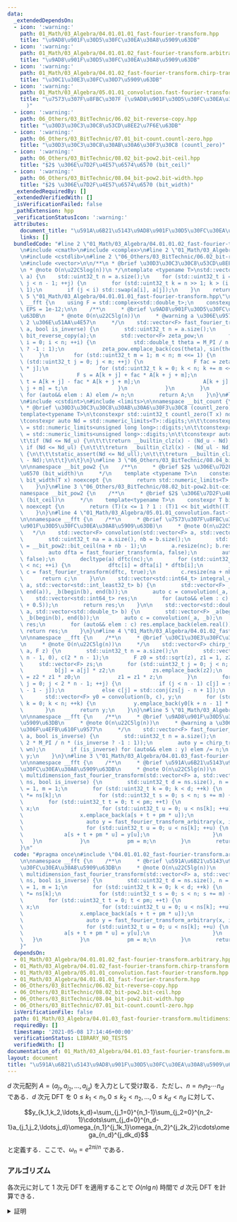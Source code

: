 ```yaml
---
data:
  _extendedDependsOn:
  - icon: ':warning:'
    path: 01_Math/03_Algebra/04.01.01.01_fast-fourier-transform.hpp
    title: "\u9AD8\u901F\u30D5\u30FC\u30EA\u30A8\u5909\u63DB"
  - icon: ':warning:'
    path: 01_Math/03_Algebra/04.01.01.02_fast-fourier-transform.arbitrary.hpp
    title: "\u9AD8\u901F\u30D5\u30FC\u30EA\u30A8\u5909\u63DB"
  - icon: ':warning:'
    path: 01_Math/03_Algebra/04.01.02_fast-fourier-transform.chirp-transform.hpp
    title: "\u30C1\u30E3\u30FC\u30D7\u5909\u63DB"
  - icon: ':warning:'
    path: 01_Math/03_Algebra/05.01.01_convolution.fast-fourier-transform.hpp
    title: "\u7573\u307F\u8FBC\u307F (\u9AD8\u901F\u30D5\u30FC\u30EA\u30A8\u5909\u63DB\
      )"
  - icon: ':warning:'
    path: 06_Others/03_BitTechnic/06.02_bit-reverse-copy.hpp
    title: "\u30D3\u30C3\u30C8\u53CD\u8EE2\u7F6E\u63DB"
  - icon: ':warning:'
    path: 06_Others/03_BitTechnic/07.01_bit-count.countl-zero.hpp
    title: "\u30D3\u30C3\u30C8\u30AB\u30A6\u30F3\u30C8 (countl_zero)"
  - icon: ':warning:'
    path: 06_Others/03_BitTechnic/08.02_bit-pow2.bit-ceil.hpp
    title: "$2$ \u306E\u7D2F\u4E57\u6574\u6570 (bit_ceil)"
  - icon: ':warning:'
    path: 06_Others/03_BitTechnic/08.04_bit-pow2.bit-width.hpp
    title: "$2$ \u306E\u7D2F\u4E57\u6574\u6570 (bit_width)"
  _extendedRequiredBy: []
  _extendedVerifiedWith: []
  _isVerificationFailed: false
  _pathExtension: hpp
  _verificationStatusIcon: ':warning:'
  attributes:
    document_title: "\u591A\u6B21\u5143\u9AD8\u901F\u30D5\u30FC\u30EA\u30A8\u5909\u63DB"
    links: []
  bundledCode: "#line 2 \"01_Math/03_Algebra/04.01.01.02_fast-fourier-transform.arbitrary.hpp\"\
    \n#include <cmath>\n#include <complex>\n#line 2 \"01_Math/03_Algebra/04.01.02_fast-fourier-transform.chirp-transform.hpp\"\
    \n#include <cstdlib>\n#line 2 \"06_Others/03_BitTechnic/06.02_bit-reverse-copy.hpp\"\
    \n#include <vector>\n\n/**\n * @brief \u30D3\u30C3\u30C8\u53CD\u8EE2\u7F6E\u63DB\
    \n * @note O(n\u22C5log(n))\n */\ntemplate <typename T>\nstd::vector<T> bit_reverse_copy(std::vector<T>\
    \ a) {\n    std::uint32_t n = a.size();\n    for (std::uint32_t i = 0, j = 1;\
    \ j < n - 1; ++j) {\n        for (std::uint32_t k = n >> 1; k > (i ^= k); k >>=\
    \ 1);\n        if (j < i) std::swap(a[i], a[j]);\n    }\n    return a;\n}\n#line\
    \ 5 \"01_Math/03_Algebra/04.01.01.01_fast-fourier-transform.hpp\"\n\nnamespace\
    \ __fft {\n    using F = std::complex<std::double_t>;\n    constexpr std::double_t\
    \ EPS = 1e-12;\n\n    /**\n     * @brief \u9AD8\u901F\u30D5\u30FC\u30EA\u30A8\u5909\
    \u63DB\n     * @note O(n\u22C5lg(n))\n     * @warning a \u306E\u9577\u3055\u306F\
    \ 2 \u306E\u51AA\u4E57\n     */\n    std::vector<F> fast_fourier_transform(std::vector<F>\
    \ a, bool is_inverse) {\n        std::uint32_t n = a.size();\n        auto A =\
    \ bit_reverse_copy(a);\n        std::vector<F> zeta_pow;\n        for (std::uint32_t\
    \ i = 0; i < n; ++i) {\n            std::double_t theta = M_PI / n * i * (is_inverse\
    \ ? -1 : 1);\n            zeta_pow.emplace_back(cos(theta), sin(theta));\n   \
    \     }\n        for (std::uint32_t m = 1; m < n; m <<= 1) {\n            for\
    \ (std::uint32_t j = 0; j < m; ++j) {\n                F fac = zeta_pow[n / m\
    \ * j];\n                for (std::uint32_t k = 0; k < n; k += m << 1) {\n   \
    \                 F s = A[k + j] + fac * A[k + j + m];\n                    F\
    \ t = A[k + j] - fac * A[k + j + m];\n                    A[k + j] = s; A[k +\
    \ j + m] = t;\n                }\n            }\n        }\n        if (is_inverse)\
    \ for (auto&& elem : A) elem /= n;\n        return A;\n    }\n}\n#line 2 \"06_Others/03_BitTechnic/07.01_bit-count.countl-zero.hpp\"\
    \n#include <cstdint>\n#include <limits>\n\nnamespace __bit_count {\n\t/**\n\t\
    \ * @brief \u30D3\u30C3\u30C8\u30AB\u30A6\u30F3\u30C8 (countl_zero)\n\t */\n\t\
    template<typename T>\n\tconstexpr std::uint32_t countl_zero(T x) noexcept {\n\t\
    \tconstexpr auto Nd = std::numeric_limits<T>::digits;\n\t\tconstexpr auto Nd_ull\
    \ = std::numeric_limits<unsigned long long>::digits;\n\t\tconstexpr auto Nd_ul\
    \ = std::numeric_limits<unsigned long>::digits;\n\t\tconstexpr auto Nd_u = std::numeric_limits<unsigned>::digits;\n\
    \t\tif (Nd <= Nd_u) {\n\t\t\treturn __builtin_clz(x) - (Nd_u - Nd);\n\t\t} else\
    \ if (Nd <= Nd_ul) {\n\t\t\treturn __builtin_clzl(x) - (Nd_ul - Nd);\n\t\t} else\
    \ {\n\t\t\tstatic_assert(Nd <= Nd_ull);\n\t\t\treturn __builtin_clzll(x) - (Nd_ull\
    \ - Nd);\n\t\t}\n\t}\n}\n#line 3 \"06_Others/03_BitTechnic/08.04_bit-pow2.bit-width.hpp\"\
    \n\nnamespace __bit_pow2 {\n    /**\n     * @brief $2$ \u306E\u7D2F\u4E57\u6574\
    \u6570 (bit_width)\n     */\n    template <typename T>\n    constexpr std::uint32_t\
    \ bit_width(T x) noexcept {\n        return std::numeric_limits<T>::digits - __bit_count::countl_zero(x);\n\
    \    }\n}\n#line 3 \"06_Others/03_BitTechnic/08.02_bit-pow2.bit-ceil.hpp\"\n\n\
    namespace __bit_pow2 {\n    /**\n     * @brief $2$ \u306E\u7D2F\u4E57\u6574\u6570\
    \ (bit_ceil)\n     */\n    template<typename T>\n    constexpr T bit_ceil(T x)\
    \ noexcept {\n        return (T)(x <= 1 ? 1 : (T)1 << bit_width((T)(x - 1)));\n\
    \    }\n}\n#line 4 \"01_Math/03_Algebra/05.01.01_convolution.fast-fourier-transform.hpp\"\
    \n\nnamespace __fft {\n    /**\n     * @brief \u7573\u307F\u8FBC\u307F (\u9AD8\
    \u901F\u30D5\u30FC\u30EA\u30A8\u5909\u63DB)\n     * @note O(n\u22C5lg(n))\n  \
    \   */\n    std::vector<F> convolution(std::vector<F> a, std::vector<F> b) {\n\
    \        std::uint32_t na = a.size(), nb = b.size();\n        std::uint32_t nc\
    \ = __bit_pow2::bit_ceil(na + nb - 1);\n        a.resize(nc); b.resize(nc);\n\
    \        auto dfta = fast_fourier_transform(a, false);\n        auto dftb = fast_fourier_transform(b,\
    \ false);\n        decltype(a) dftc(nc);\n        for (std::uint32_t i = 0; i\
    \ < nc; ++i) {\n            dftc[i] = dfta[i] * dftb[i];\n        }\n        auto\
    \ c = fast_fourier_transform(dftc, true);\n        c.resize(na + nb - 1);\n  \
    \      return c;\n    }\n\n    std::vector<std::int64_t> integral_convolution(std::vector<std::int_least32_t>\
    \ a, std::vector<std::int_least32_t> b) {\n        std::vector<F> _a(begin(a),\
    \ end(a)), _b(begin(b), end(b));\n        auto c = convolution(_a, _b);\n    \
    \    std::vector<std::int64_t> res;\n        for (auto&& elem : c) res.emplace_back(std::floor(elem.real()\
    \ + 0.5));\n        return res;\n    }\n\n    std::vector<std::double_t> real_convolution(std::vector<std::double_t>\
    \ a, std::vector<std::double_t> b) {\n        std::vector<F> _a(begin(a), end(a)),\
    \ _b(begin(b), end(b));\n        auto c = convolution(_a, _b);\n        std::vector<std::double_t>\
    \ res;\n        for (auto&& elem : c) res.emplace_back(elem.real());\n       \
    \ return res;\n    }\n}\n#line 4 \"01_Math/03_Algebra/04.01.02_fast-fourier-transform.chirp-transform.hpp\"\
    \n\nnamespace __fft {\n    /**\n     * @brief \u30C1\u30E3\u30FC\u30D7\u5909\u63DB\
    \n     * @note O(n\u22C5lg(n))\n     */\n    std::vector<F> chirp_transform(std::vector<F>\
    \ a, F z) {\n        std::uint32_t n = a.size();\n        std::vector<F> b(2 *\
    \ n - 1, 0), c(2 * n - 1);\n        F z0 = std::sqrt(z), z1 = 1, z2 = 1;\n   \
    \     std::vector<F> zs;\n        for (std::uint32_t j = 0; j < n; ++j) {\n  \
    \          b[j] = a[j] * z2;\n            zs.emplace_back(z2);\n            z2\
    \ = z2 * z1 * z0;\n            z1 = z1 * z;\n        }\n        for (std::uint32_t\
    \ j = 0; j < 2 * n - 1; ++j) {\n            if (j < n - 1) c[j] = std::conj(zs[n\
    \ - 1 - j]);\n            else c[j] = std::conj(zs[j - n + 1]);\n        }\n \
    \       std::vector<F> y0 = convolution(b, c), y;\n        for (std::uint32_t\
    \ k = 0; k < n; ++k) {\n            y.emplace_back(y0[k + n - 1] * zs[k]);\n \
    \       }\n        return y;\n    }\n}\n#line 5 \"01_Math/03_Algebra/04.01.01.02_fast-fourier-transform.arbitrary.hpp\"\
    \n\nnamespace __fft {\n    /**\n     * @brief \u9AD8\u901F\u30D5\u30FC\u30EA\u30A8\
    \u5909\u63DB\n     * @note O(n\u22C5lg(n))\n     * @warning a \u306E\u9577\u3055\
    \u306F\u4EFB\u610F\u9577\n     */\n    std::vector<F> fast_fourier_transform_arbitrary(std::vector<F>\
    \ a, bool is_inverse) {\n        std::uint32_t n = a.size();\n        F wn = std::polar(1.0,\
    \ 2 * M_PI / n * (is_inverse ? -1 : 1));\n        auto y = chirp_transform(a,\
    \ wn);\n        if (is_inverse) for (auto&& elem : y) elem /= n;\n        return\
    \ y;\n    }\n}\n#line 3 \"01_Math/03_Algebra/04.01.03_fast-fourier-transform.multidimension.hpp\"\
    \n\nnamespace __fft {\n    /**\n     * @brief \u591A\u6B21\u5143\u9AD8\u901F\u30D5\
    \u30FC\u30EA\u30A8\u5909\u63DB\n     * @note O(n\u22C5lg(n))\n     */\n    std::vector<F>\
    \ multidimension_fast_fourier_transform(std::vector<F> a, std::vector<std::uint32_t>\
    \ ns, bool is_inverse) {\n        std::uint32_t d = ns.size(), n = a.size(), pm\
    \ = 1, m = 1;\n        for (std::uint32_t k = 0; k < d; ++k) {\n            m\
    \ *= ns[k];\n            for (std::uint32_t s = 0; s < n; s += m) {\n        \
    \        for (std::uint32_t t = 0; t < pm; ++t) {\n                    std::vector<F>\
    \ x;\n                    for (std::uint32_t u = 0; u < ns[k]; ++u) {\n      \
    \                  x.emplace_back(a[s + t + pm * u]);\n                    }\n\
    \                    auto y = fast_fourier_transform_arbitrary(x, is_inverse);\n\
    \                    for (std::uint32_t u = 0; u < ns[k]; ++u) {\n           \
    \             a[s + t + pm * u] = y[u];\n                    }\n             \
    \   }\n            }\n            pm = m;\n        }\n        return a;\n    }\n\
    }\n"
  code: "#pragma once\n#include \"04.01.01.02_fast-fourier-transform.arbitrary.hpp\"\
    \n\nnamespace __fft {\n    /**\n     * @brief \u591A\u6B21\u5143\u9AD8\u901F\u30D5\
    \u30FC\u30EA\u30A8\u5909\u63DB\n     * @note O(n\u22C5lg(n))\n     */\n    std::vector<F>\
    \ multidimension_fast_fourier_transform(std::vector<F> a, std::vector<std::uint32_t>\
    \ ns, bool is_inverse) {\n        std::uint32_t d = ns.size(), n = a.size(), pm\
    \ = 1, m = 1;\n        for (std::uint32_t k = 0; k < d; ++k) {\n            m\
    \ *= ns[k];\n            for (std::uint32_t s = 0; s < n; s += m) {\n        \
    \        for (std::uint32_t t = 0; t < pm; ++t) {\n                    std::vector<F>\
    \ x;\n                    for (std::uint32_t u = 0; u < ns[k]; ++u) {\n      \
    \                  x.emplace_back(a[s + t + pm * u]);\n                    }\n\
    \                    auto y = fast_fourier_transform_arbitrary(x, is_inverse);\n\
    \                    for (std::uint32_t u = 0; u < ns[k]; ++u) {\n           \
    \             a[s + t + pm * u] = y[u];\n                    }\n             \
    \   }\n            }\n            pm = m;\n        }\n        return a;\n    }\n\
    }"
  dependsOn:
  - 01_Math/03_Algebra/04.01.01.02_fast-fourier-transform.arbitrary.hpp
  - 01_Math/03_Algebra/04.01.02_fast-fourier-transform.chirp-transform.hpp
  - 01_Math/03_Algebra/05.01.01_convolution.fast-fourier-transform.hpp
  - 01_Math/03_Algebra/04.01.01.01_fast-fourier-transform.hpp
  - 06_Others/03_BitTechnic/06.02_bit-reverse-copy.hpp
  - 06_Others/03_BitTechnic/08.02_bit-pow2.bit-ceil.hpp
  - 06_Others/03_BitTechnic/08.04_bit-pow2.bit-width.hpp
  - 06_Others/03_BitTechnic/07.01_bit-count.countl-zero.hpp
  isVerificationFile: false
  path: 01_Math/03_Algebra/04.01.03_fast-fourier-transform.multidimension.hpp
  requiredBy: []
  timestamp: '2021-05-08 17:14:46+00:00'
  verificationStatus: LIBRARY_NO_TESTS
  verifiedWith: []
documentation_of: 01_Math/03_Algebra/04.01.03_fast-fourier-transform.multidimension.hpp
layout: document
title: "\u591A\u6B21\u5143\u9AD8\u901F\u30D5\u30FC\u30EA\u30A8\u5909\u63DB"
---
```


$d$ 次元配列 $A=(a_{j_1},a_{j_2},\ldots,a_{j_d})$ を入力として受け取る．ただし、$n=n_1n_2\cdots n_d$ である．$d$ 次元 DFT を $0\le k_1<n_1, 0\le k_2<n_2, \ldots, 0\le k_d<n_d$ に対して、

$$y_{k_1,k_2,\ldots,k_d}=\sum_{j_1=0}^{n_1-1}\sum_{j_2=0}^{n_2-1}\cdots\sum_{j_d=0}^{n_d-1}a_{j_1,j_2,\ldots,j_d}\omega_{n_1}^{j_1k_1}\omega_{n_2}^{j_2k_2}\cdots\omega_{n_d}^{j_dk_d}$$

と定義する．ここで、$\omega_{n}=e^{2\pi i/n}$ である．

### アルゴリズム

各次元に対して 1 次元 DFT を適用することで $O(n\lg{n})$ 時間で $d$ 次元 DFT を計算できる．

<details>
<summary>証明</summary>
<div>

$$
\begin{aligned}
y_{k_1,k_2,\ldots,k_d}
&=\sum_{j_1=0}^{n_1-1}\sum_{j_2=0}^{n_2-1}\cdots\sum_{j_d=0}^{n_d-1}a_{j_1,j_2,\ldots,j_d}\omega_{n_1}^{j_1k_1}\omega_{n_2}^{j_2k_2}\cdots\omega_{n_d}^{j_dk_d}\\

&=\sum_{j_2=0}^{n_2-1}\cdots\sum_{j_d=0}^{n_d-1}\sum_{j_1=0}^{n_1-1}a_{j_1,j_2,\ldots,j_d}\omega_{n_1}^{j_1k_1}\omega_{n_2}^{j_2k_2}\cdots\omega_{n_d}^{j_dk_d}\\

&=\sum_{j_2=0}^{n_2-1}\cdots\sum_{j_d=0}^{n_d-1}\left(\sum_{j_1=0}^{n_1-1}a_{j_1,j_2,\ldots,j_d}\omega_{n_1}^{j_1k_1}\right)\omega_{n_2}^{j_2k_2}\cdots\omega_{n_d}^{j_dk_d}\\
\end{aligned}
$$

ここで、$a_{j_2,\ldots,j_d}^{[1]}=\sum_{j_1=0}^{n_1-1}a_{j_1,j_2,\ldots,j_d}\omega_{n_1}^{j_1k_1}$ とすると、

$$\sum_{j_2=0}^{n_2-1}\cdots\sum_{j_d=0}^{n_d-1}a_{j_2,\ldots,j_d}^{[1]}\omega_{n_2}^{j_2k_2}\cdots\omega_{n_d}^{j_dk_d}$$

となり、$d-1$ 次元 DFT をとけばいいことになる．よって、1 次元 DFT を $d$ 回繰り返すことで $d$ 次元 DFT を計算できる．また、数式から分かるように次元の順序は任意で構わない．

$1\le k \le d$ 番目の次元における 1 次元 DFT について、DFT の対象となる長さ $n_i$ のベクトルは $n/n_i$ 個存在する．また、すべてのベクトルは $O(n)$ 時間で計算できる．アルゴリズム全体の時間計算量は、

$$
\begin{aligned}
O\left(\sum_{k=1}^{d}n+\frac{n}{n_i}\cdot n_i\lg{n_i}\right)
&=O\left(\sum_{k=1}^{d}n+n\lg{n_i}\right)\\
&=O\left(\sum_{k=1}^{d}n\lg{n_i}\right)\\
&=O\left(n\sum_{k=1}^{d}\lg{n_i}\right)\\
&=O\left(n\lg{n}\right)\\
\end{aligned}
$$

となる．

</div>
</details>
